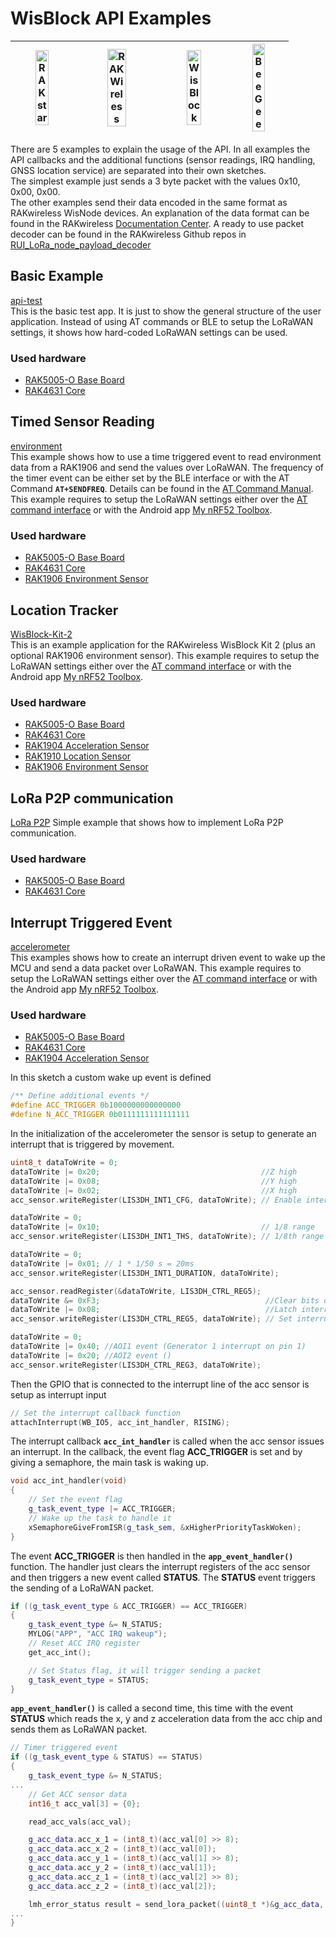 # WisBlock API Examples

| <center><img src="../assets/rakstar.jpg" alt="RAKstar" width=50%></center>  | <center><img src="../assets/RAK-Whirls.png" alt="RAKWireless" width=50%></center> | <center><img src="../assets/WisBlock.png" alt="WisBlock" width=50%></center> | <center><img src="../assets/Yin_yang-48x48.png" alt="BeeGee" width=50%></center>  |
| -- | -- | -- | -- |

There are 5 examples to explain the usage of the API. In all examples the API callbacks and the additional functions (sensor readings, IRQ handling, GNSS location service) are separated into their own sketches.    
The simplest example just sends a 3 byte packet with the values 0x10, 0x00, 0x00.    
The other examples send their data encoded in the same format as RAKwireless WisNode devices. An explanation of the data format can be found in the RAKwireless [Documentation Center](https://docs.rakwireless.com/Product-Categories/WisTrio/RAK7205-5205/Quickstart/#decoding-sensor-data-on-chirpstack-and-ttn). A ready to use packet decoder can be found in the RAKwireless Github repos in [RUI_LoRa_node_payload_decoder](https://github.com/RAKWireless/RUI_LoRa_node_payload_decoder)

## Basic Example
[api-test](./api-test)    
This is the basic test app. It is just to show the general structure of the user application. Instead of using AT commands or BLE to setup the LoRaWAN settings, it shows how hard-coded LoRaWAN settings can be used.

### Used hardware
- [RAK5005-O Base Board](https://docs.rakwireless.com/Product-Categories/WisBlock/RAK5005-O/Overview/)
- [RAK4631 Core](https://docs.rakwireless.com/Product-Categories/WisBlock/RAK4631/Overview/)

## Timed Sensor Reading
[environment](./environment)     
This example shows how to use a time triggered event to read environment data from a RAK1906 and send the values over LoRaWAN. The frequency of the timer event can be either set by the BLE interface or with the AT Command **`AT+SENDFREQ`**. Details can be found in the [AT Command Manual](../AT-Commands.md). This example requires to setup the LoRaWAN settings either over the [AT command interface](../AT-Commands.md) or with the Android app [My nRF52 Toolbox](https://play.google.com/store/apps/details?id=tk.giesecke.my_nrf52_tb).

### Used hardware
- [RAK5005-O Base Board](https://docs.rakwireless.com/Product-Categories/WisBlock/RAK5005-O/Overview/)
- [RAK4631 Core](https://docs.rakwireless.com/Product-Categories/WisBlock/RAK4631/Overview/)
- [RAK1906 Environment Sensor](https://docs.rakwireless.com/Product-Categories/WisBlock/RAK1906/Overview/)

## Location Tracker
[WisBlock-Kit-2](./WisBlock-Kit-2)    
This is an example application for the RAKwireless WisBlock Kit 2 (plus an optional RAK1906 environment sensor). This example requires to setup the LoRaWAN settings either over the [AT command interface](../AT-Commands.md) or with the Android app [My nRF52 Toolbox](https://play.google.com/store/apps/details?id=tk.giesecke.my_nrf52_tb).

### Used hardware
- [RAK5005-O Base Board](https://docs.rakwireless.com/Product-Categories/WisBlock/RAK5005-O/Overview/)
- [RAK4631 Core](https://docs.rakwireless.com/Product-Categories/WisBlock/RAK4631/Overview/)
- [RAK1904 Acceleration Sensor](https://docs.rakwireless.com/Product-Categories/WisBlock/RAK1904/Overview/)
- [RAK1910 Location Sensor](https://docs.rakwireless.com/Product-Categories/WisBlock/RAK1910/Overview/)
- [RAK1906 Environment Sensor](https://docs.rakwireless.com/Product-Categories/WisBlock/RAK1906/Overview/)

## LoRa P2P communication
[LoRa P2P](./LoRa-P2P) 
Simple example that shows how to implement LoRa P2P communication.

### Used hardware
- [RAK5005-O Base Board](https://docs.rakwireless.com/Product-Categories/WisBlock/RAK5005-O/Overview/)
- [RAK4631 Core](https://docs.rakwireless.com/Product-Categories/WisBlock/RAK4631/Overview/)

## Interrupt Triggered Event
[accelerometer](./accelerometer)     
This examples shows how to create an interrupt driven event to wake up the MCU and send a data packet over LoRaWAN. This example requires to setup the LoRaWAN settings either over the [AT command interface](../AT-Commands.md) or with the Android app [My nRF52 Toolbox](https://play.google.com/store/apps/details?id=tk.giesecke.my_nrf52_tb).

### Used hardware
- [RAK5005-O Base Board](https://docs.rakwireless.com/Product-Categories/WisBlock/RAK5005-O/Overview/)
- [RAK4631 Core](https://docs.rakwireless.com/Product-Categories/WisBlock/RAK4631/Overview/)
- [RAK1904 Acceleration Sensor](https://docs.rakwireless.com/Product-Categories/WisBlock/RAK1904/Overview/)

In this sketch a custom wake up event is defined
```c++
/** Define additional events */
#define ACC_TRIGGER 0b1000000000000000
#define N_ACC_TRIGGER 0b0111111111111111
```

In the initialization of the accelerometer the sensor is setup to generate an interrupt that is triggered by movement.
```c++
uint8_t dataToWrite = 0;
dataToWrite |= 0x20;                                    //Z high
dataToWrite |= 0x08;                                    //Y high
dataToWrite |= 0x02;                                    //X high
acc_sensor.writeRegister(LIS3DH_INT1_CFG, dataToWrite); // Enable interrupts on high tresholds for x, y and z

dataToWrite = 0;
dataToWrite |= 0x10;                                    // 1/8 range
acc_sensor.writeRegister(LIS3DH_INT1_THS, dataToWrite); // 1/8th range

dataToWrite = 0;
dataToWrite |= 0x01; // 1 * 1/50 s = 20ms
acc_sensor.writeRegister(LIS3DH_INT1_DURATION, dataToWrite);

acc_sensor.readRegister(&dataToWrite, LIS3DH_CTRL_REG5);
dataToWrite &= 0xF3;                                     //Clear bits of interest
dataToWrite |= 0x08;                                     //Latch interrupt (Cleared by reading int1_src)
acc_sensor.writeRegister(LIS3DH_CTRL_REG5, dataToWrite); // Set interrupt to latching

dataToWrite = 0;
dataToWrite |= 0x40; //AOI1 event (Generator 1 interrupt on pin 1)
dataToWrite |= 0x20; //AOI2 event ()
acc_sensor.writeRegister(LIS3DH_CTRL_REG3, dataToWrite);
```

Then the GPIO that is connected to the interrupt line of the acc sensor is setup as interrupt input
```c++
// Set the interrupt callback function
attachInterrupt(WB_IO5, acc_int_handler, RISING);
```

The interrupt callback **`acc_int_handler`** is called when the acc sensor issues an interrupt. In the callback, the event flag **ACC_TRIGGER** is set and by giving a semaphore, the main task is waking up.
```c++
void acc_int_handler(void)
{
	// Set the event flag
	g_task_event_type |= ACC_TRIGGER;
	// Wake up the task to handle it
	xSemaphoreGiveFromISR(g_task_sem, &xHigherPriorityTaskWoken);
}
```

The event **ACC_TRIGGER** is then handled in the **`app_event_handler()`** function. The handler just clears the interrupt registers of the acc sensor and then triggers a new event called **STATUS**. The **STATUS** event triggers the sending of a LoRaWAN packet.
```c++
if ((g_task_event_type & ACC_TRIGGER) == ACC_TRIGGER)
{
	g_task_event_type &= N_STATUS;
	MYLOG("APP", "ACC IRQ wakeup");
	// Reset ACC IRQ register
	get_acc_int();

	// Set Status flag, it will trigger sending a packet
	g_task_event_type = STATUS;
}
```

**`app_event_handler()`** is called a second time, this time with the event **STATUS** which reads the x, y and z acceleration data from the acc chip and sends them as LoRaWAN packet.
```c++
// Timer triggered event
if ((g_task_event_type & STATUS) == STATUS)
{
	g_task_event_type &= N_STATUS;
...
	// Get ACC sensor data
	int16_t acc_val[3] = {0};

	read_acc_vals(acc_val);

	g_acc_data.acc_x_1 = (int8_t)(acc_val[0] >> 8);
	g_acc_data.acc_x_2 = (int8_t)(acc_val[0]);
	g_acc_data.acc_y_1 = (int8_t)(acc_val[1] >> 8);
	g_acc_data.acc_y_2 = (int8_t)(acc_val[1]);
	g_acc_data.acc_z_1 = (int8_t)(acc_val[2] >> 8);
	g_acc_data.acc_z_2 = (int8_t)(acc_val[2]);

	lmh_error_status result = send_lora_packet((uint8_t *)&g_acc_data, 8);
...
}
```
